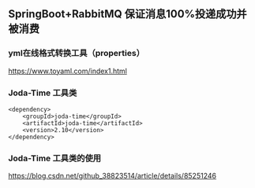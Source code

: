 ## SpringBoot+RabbitMQ 保证消息100%投递成功并被消费
### yml在线格式转换工具（properties）
https://www.toyaml.com/index1.html
### Joda-Time 工具类
```
<dependency>  
    <groupId>joda-time</groupId>  
    <artifactId>joda-time</artifactId>  
    <version>2.10</version>  
</dependency> 
```

### Joda-Time 工具类的使用
https://blog.csdn.net/github_38823514/article/details/85251246